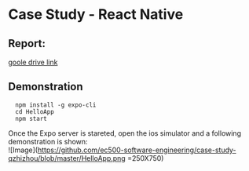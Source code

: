 # Case Study - React Native   

## Report:
[goole drive link](https://docs.google.com/document/d/1QGv__0xI6PyGEp_-t_GY5unyntnVQ-Y_TVNwn3O6cZg/edit?usp=sharing)    

## Demonstration

```
  npm install -g expo-cli     
  cd HelloApp   
  npm start
```

Once the Expo server is stareted, open the ios simulator and a following demonstration is shown:    
![Image](https://github.com/ec500-software-engineering/case-study-qzhizhou/blob/master/HelloApp.png =250X750)


